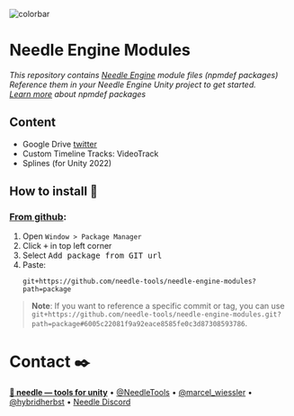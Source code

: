 ![colorbar](https://user-images.githubusercontent.com/5083203/180309860-542e6882-163c-4e11-9555-2c669ad72472.png)

# Needle Engine Modules
*This repository contains [Needle Engine](https://docs.needle.tools) module files (npmdef packages)  
Reference them in your Needle Engine Unity project to get started.   
[Learn more](https://docs.needle.tools/npmdef) about npmdef packages*

## Content

- Google Drive [twitter](https://twitter.com/marcel_wiessler/status/1533529353384075265)
- Custom Timeline Tracks: VideoTrack
- Splines (for Unity 2022)

## How to install 💽

### [From github](https://docs.unity3d.com/Manual/upm-ui-giturl.html):
1) Open ``Window > Package Manager``
2) Click <kbd>+</kbd> in top left corner
3) Select <kbd>Add package from GIT url</kbd>
4) Paste: 
   ```
   git+https://github.com/needle-tools/needle-engine-modules?path=package
   ```

> **Note**: If you want to reference a specific commit or tag, you can use   
  `git+https://github.com/needle-tools/needle-engine-modules.git?path=package#6005c22081f9a92eace8585fe0c3d87308593786`.

# Contact ✒️
<b>[🌵 needle — tools for unity](https://needle.tools)</b> • 
[@NeedleTools](https://twitter.com/NeedleTools) • 
[@marcel_wiessler](https://twitter.com/marcel_wiessler) • 
[@hybridherbst](https://twitter.com/hybridherbst) • 
[Needle Discord](https://discord.needle.tools)
